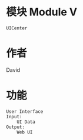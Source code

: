 # 模块  Module V
    UICenter

# 作者
  David

# 功能
    User Interface
    Input:
        UI Data
    Output:
        Web UI

